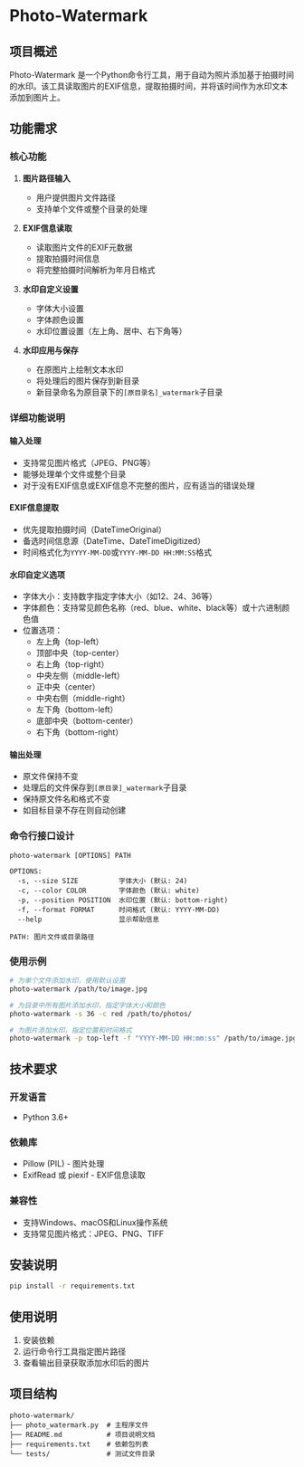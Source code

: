 # Photo-Watermark

## 项目概述

Photo-Watermark 是一个Python命令行工具，用于自动为照片添加基于拍摄时间的水印。该工具读取图片的EXIF信息，提取拍摄时间，并将该时间作为水印文本添加到图片上。

## 功能需求

### 核心功能

1. **图片路径输入**
   - 用户提供图片文件路径
   - 支持单个文件或整个目录的处理

2. **EXIF信息读取**
   - 读取图片文件的EXIF元数据
   - 提取拍摄时间信息
   - 将完整拍摄时间解析为年月日格式

3. **水印自定义设置**
   - 字体大小设置
   - 字体颜色设置
   - 水印位置设置（左上角、居中、右下角等）

4. **水印应用与保存**
   - 在原图片上绘制文本水印
   - 将处理后的图片保存到新目录
   - 新目录命名为原目录下的`[原目录名]_watermark`子目录

### 详细功能说明

#### 输入处理
- 支持常见图片格式（JPEG、PNG等）
- 能够处理单个文件或整个目录
- 对于没有EXIF信息或EXIF信息不完整的图片，应有适当的错误处理

#### EXIF信息提取
- 优先提取拍摄时间（DateTimeOriginal）
- 备选时间信息源（DateTime、DateTimeDigitized）
- 时间格式化为`YYYY-MM-DD`或`YYYY-MM-DD HH:MM:SS`格式

#### 水印自定义选项
- 字体大小：支持数字指定字体大小（如12、24、36等）
- 字体颜色：支持常见颜色名称（red、blue、white、black等）或十六进制颜色值
- 位置选项：
  - 左上角（top-left）
  - 顶部中央（top-center）
  - 右上角（top-right）
  - 中央左侧（middle-left）
  - 正中央（center）
  - 中央右侧（middle-right）
  - 左下角（bottom-left）
  - 底部中央（bottom-center）
  - 右下角（bottom-right）

#### 输出处理
- 原文件保持不变
- 处理后的文件保存到`[原目录]_watermark`子目录
- 保持原文件名和格式不变
- 如目标目录不存在则自动创建

### 命令行接口设计

```
photo-watermark [OPTIONS] PATH

OPTIONS:
  -s, --size SIZE          字体大小 (默认: 24)
  -c, --color COLOR        字体颜色 (默认: white)
  -p, --position POSITION  水印位置 (默认: bottom-right)
  -f, --format FORMAT      时间格式 (默认: YYYY-MM-DD)
  --help                   显示帮助信息

PATH: 图片文件或目录路径
```

### 使用示例

```bash
# 为单个文件添加水印，使用默认设置
photo-watermark /path/to/image.jpg

# 为目录中所有图片添加水印，指定字体大小和颜色
photo-watermark -s 36 -c red /path/to/photos/

# 为图片添加水印，指定位置和时间格式
photo-watermark -p top-left -f "YYYY-MM-DD HH:mm:ss" /path/to/image.jpg
```

## 技术要求

### 开发语言
- Python 3.6+

### 依赖库
- Pillow (PIL) - 图片处理
- ExifRead 或 piexif - EXIF信息读取

### 兼容性
- 支持Windows、macOS和Linux操作系统
- 支持常见图片格式：JPEG、PNG、TIFF

## 安装说明

```bash
pip install -r requirements.txt
```

## 使用说明

1. 安装依赖
2. 运行命令行工具指定图片路径
3. 查看输出目录获取添加水印后的图片

## 项目结构

```
photo-watermark/
├── photo_watermark.py  # 主程序文件
├── README.md           # 项目说明文档
├── requirements.txt    # 依赖包列表
└── tests/              # 测试文件目录
```
